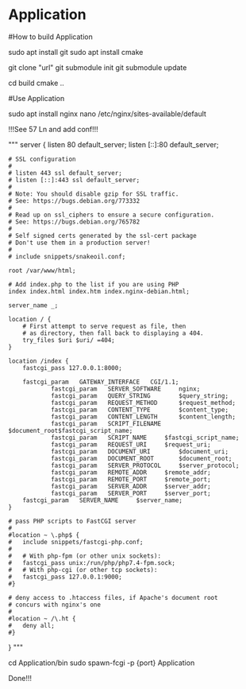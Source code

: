# Application


#How to build Application

sudo apt install git
sudo apt install cmake

git clone "url"
git submodule init
git submodule update

cd build
cmake ..

#Use Application

sudo apt install nginx
nano /etc/nginx/sites-available/default

!!!See 57 Ln and add conf!!!

"""
server {
	listen 80 default_server;
	listen [::]:80 default_server;

	# SSL configuration
	#
	# listen 443 ssl default_server;
	# listen [::]:443 ssl default_server;
	#
	# Note: You should disable gzip for SSL traffic.
	# See: https://bugs.debian.org/773332
	#
	# Read up on ssl_ciphers to ensure a secure configuration.
	# See: https://bugs.debian.org/765782
	#
	# Self signed certs generated by the ssl-cert package
	# Don't use them in a production server!
	#
	# include snippets/snakeoil.conf;

	root /var/www/html;

	# Add index.php to the list if you are using PHP
	index index.html index.htm index.nginx-debian.html;

	server_name _;

	location / {
		# First attempt to serve request as file, then
		# as directory, then fall back to displaying a 404.
		try_files $uri $uri/ =404;
	}

	location /index {
		fastcgi_pass 127.0.0.1:8000;

		fastcgi_param	GATEWAY_INTERFACE	CGI/1.1;
                fastcgi_param	SERVER_SOFTWARE		nginx;
                fastcgi_param	QUERY_STRING		$query_string;
                fastcgi_param	REQUEST_METHOD		$request_method;
                fastcgi_param	CONTENT_TYPE		$content_type;
                fastcgi_param	CONTENT_LENGTH		$content_length;
                fastcgi_param	SCRIPT_FILENAME		$document_root$fastcgi_script_name;
                fastcgi_param	SCRIPT_NAME		$fastcgi_script_name;
                fastcgi_param	REQUEST_URI		$request_uri;
                fastcgi_param	DOCUMENT_URI		$document_uri;
                fastcgi_param	DOCUMENT_ROOT		$document_root;
                fastcgi_param	SERVER_PROTOCOL		$server_protocol;
                fastcgi_param	REMOTE_ADDR		$remote_addr;
                fastcgi_param	REMOTE_PORT		$remote_port;
                fastcgi_param	SERVER_ADDR		$server_addr;
                fastcgi_param	SERVER_PORT		$server_port;
		fastcgi_param	SERVER_NAME		$server_name;
	}

	# pass PHP scripts to FastCGI server
	#
	#location ~ \.php$ {
	#	include snippets/fastcgi-php.conf;
	#
	#	# With php-fpm (or other unix sockets):
	#	fastcgi_pass unix:/run/php/php7.4-fpm.sock;
	#	# With php-cgi (or other tcp sockets):
	#	fastcgi_pass 127.0.0.1:9000;
	#}

	# deny access to .htaccess files, if Apache's document root
	# concurs with nginx's one
	#
	#location ~ /\.ht {
	#	deny all;
	#}
}
"""

cd Application/bin
sudo spawn-fcgi -p {port} Application

Done!!!

